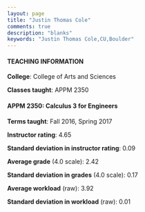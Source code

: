 ```yaml
---
layout: page
title: "Justin Thomas Cole" 
comments: true
description: "blanks"
keywords: "Justin Thomas Cole,CU,Boulder"
---
```

<head>
<script src="https://ajax.googleapis.com/ajax/libs/jquery/2.1.3/jquery.min.js"></script>
<script src="https://dl.dropboxusercontent.com/s/pc42nxpaw1ea4o9/highcharts.js?dl=0"></script>
<!-- <script src="../assets/js/highcharts.js"></script> -->
<style type="text/css">@font-face {
	font-family: "Bebas Neue";
	src: url(https://www.filehosting.org/file/details/544349/BebasNeue Regular.otf) format("opentype");
	}
	h1.Bebas { 
		font-family: "Bebas Neue", Verdana, Tahoma;
	}
</style>
</head>
	   
#### TEACHING INFORMATION

**College**: College of Arts and Sciences

**Classes taught**: APPM 2350

#### APPM 2350: Calculus 3 for Engineers

**Terms taught**: Fall 2016, Spring 2017

**Instructor rating**: 4.65

**Standard deviation in instructor rating**: 0.09

**Average grade** (4.0 scale): 2.42

**Standard deviation in grades** (4.0 scale): 0.17

**Average workload** (raw): 3.92

**Standard deviation in workload** (raw): 0.01

